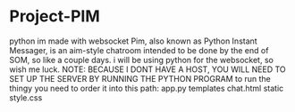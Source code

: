 # Project-PIM
python im made with websocket
Pim, also known as Python Instant Messager, is an aim-style chatroom intended to be done by the end of SOM, so like a couple days. i will be using python for the websocket, so wish me luck. NOTE: BECAUSE I DONT HAVE A HOST, YOU WILL NEED TO SET UP THE SERVER BY RUNNING THE PYTHON PROGRAM
to run the thingy you need to order it into this path:
app.py
templates
  chat.html
static
  style.css
